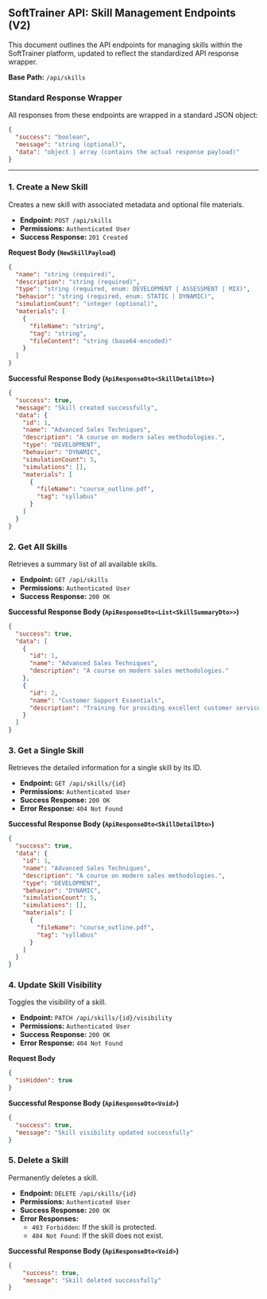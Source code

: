 ## SoftTrainer API: Skill Management Endpoints (V2)

This document outlines the API endpoints for managing skills within the SoftTrainer platform, updated to reflect the standardized API response wrapper.

**Base Path:** `/api/skills`

### Standard Response Wrapper

All responses from these endpoints are wrapped in a standard JSON object:

```json
{
  "success": "boolean",
  "message": "string (optional)",
  "data": "object | array (contains the actual response payload)"
}
```

---

### 1. Create a New Skill

Creates a new skill with associated metadata and optional file materials.

*   **Endpoint:** `POST /api/skills`
*   **Permissions:** `Authenticated User`
*   **Success Response:** `201 Created`

**Request Body (`NewSkillPayload`)**

```json
{
  "name": "string (required)",
  "description": "string (required)",
  "type": "string (required, enum: DEVELOPMENT | ASSESSMENT | MIX)",
  "behavior": "string (required, enum: STATIC | DYNAMIC)",
  "simulationCount": "integer (optional)",
  "materials": [
    {
      "fileName": "string",
      "tag": "string",
      "fileContent": "string (base64-encoded)"
    }
  ]
}
```

**Successful Response Body (`ApiResponseDto<SkillDetailDto>`)**

```json
{
  "success": true,
  "message": "Skill created successfully",
  "data": {
    "id": 1,
    "name": "Advanced Sales Techniques",
    "description": "A course on modern sales methodologies.",
    "type": "DEVELOPMENT",
    "behavior": "DYNAMIC",
    "simulationCount": 5,
    "simulations": [],
    "materials": [
      {
        "fileName": "course_outline.pdf",
        "tag": "syllabus"
      }
    ]
  }
}
```

### 2. Get All Skills

Retrieves a summary list of all available skills.

*   **Endpoint:** `GET /api/skills`
*   **Permissions:** `Authenticated User`
*   **Success Response:** `200 OK`

**Successful Response Body (`ApiResponseDto<List<SkillSummaryDto>>`)**

```json
{
  "success": true,
  "data": [
    {
      "id": 1,
      "name": "Advanced Sales Techniques",
      "description": "A course on modern sales methodologies."
    },
    {
      "id": 2,
      "name": "Customer Support Essentials",
      "description": "Training for providing excellent customer service."
    }
  ]
}
```

### 3. Get a Single Skill

Retrieves the detailed information for a single skill by its ID.

*   **Endpoint:** `GET /api/skills/{id}`
*   **Permissions:** `Authenticated User`
*   **Success Response:** `200 OK`
*   **Error Response:** `404 Not Found`

**Successful Response Body (`ApiResponseDto<SkillDetailDto>`)**

```json
{
  "success": true,
  "data": {
    "id": 1,
    "name": "Advanced Sales Techniques",
    "description": "A course on modern sales methodologies.",
    "type": "DEVELOPMENT",
    "behavior": "DYNAMIC",
    "simulationCount": 5,
    "simulations": [],
    "materials": [
      {
        "fileName": "course_outline.pdf",
        "tag": "syllabus"
      }
    ]
  }
}
```

### 4. Update Skill Visibility

Toggles the visibility of a skill.

*   **Endpoint:** `PATCH /api/skills/{id}/visibility`
*   **Permissions:** `Authenticated User`
*   **Success Response:** `200 OK`
*   **Error Response:** `404 Not Found`

**Request Body**

```json
{
  "isHidden": true
}
```

**Successful Response Body (`ApiResponseDto<Void>`)**

```json
{
  "success": true,
  "message": "Skill visibility updated successfully"
}
```

### 5. Delete a Skill

Permanently deletes a skill.

*   **Endpoint:** `DELETE /api/skills/{id}`
*   **Permissions:** `Authenticated User`
*   **Success Response:** `200 OK`
*   **Error Responses:**
    *   `403 Forbidden`: If the skill is protected.
    *   `404 Not Found`: If the skill does not exist.

**Successful Response Body (`ApiResponseDto<Void>`)**

```json
{
    "success": true,
    "message": "Skill deleted successfully"
}
``` 